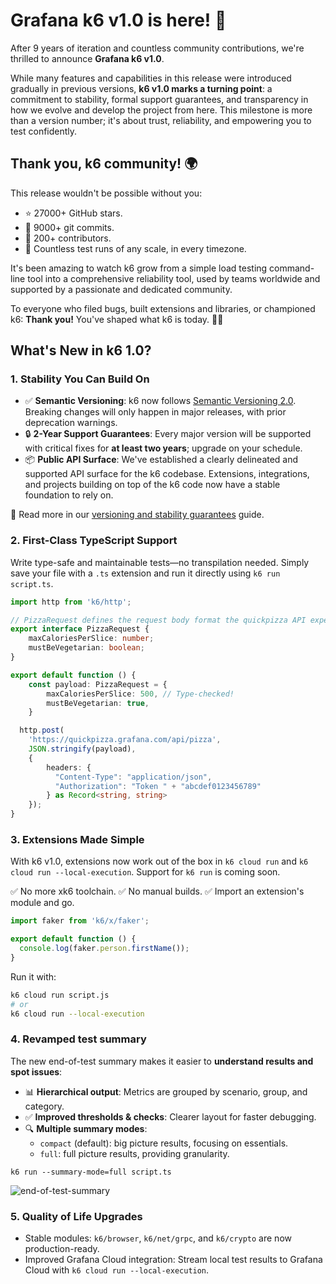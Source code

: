 # Grafana k6 v1.0 is here! 🎉

After 9 years of iteration and countless community contributions, we're thrilled to announce **Grafana k6 v1.0**. 

While many features and capabilities in this release were introduced gradually in previous versions, **k6 v1.0 marks a turning point**: a commitment to stability, formal support guarantees, and transparency in how we evolve and develop the project from here. This milestone is more than a version number; it's about trust, reliability, and empowering you to test confidently.

## Thank you, k6 community! 🌍

This release wouldn't be possible without you:

- ⭐️ 27000+ GitHub stars.
- 🧠 9000+ git commits.
- 🤝 200+ contributors.
- 🔁 Countless test runs of any scale, in every timezone.


It's been amazing to watch k6 grow from a simple load testing command-line tool into a comprehensive reliability tool, used by teams worldwide and supported by a passionate and dedicated community.

To everyone who filed bugs, built extensions and libraries, or championed k6:️
**Thank you!** You've shaped what k6 is today. 🙇‍♂️

## What's New in k6 1.0?

### 1. Stability You Can Build On

- ✅ **Semantic Versioning**: k6 now follows [Semantic Versioning 2.0](https://semver.org/). Breaking changes will only happen in major releases, with prior deprecation warnings.
- 🔒 **2-Year Support Guarantees**: Every major version will be supported with critical fixes for **at least two years**; upgrade on your schedule.
- 📦 **Public API Surface**: We've established a clearly delineated and supported API surface for the k6 codebase. Extensions, integrations, and projects building on top of the k6 code now have a stable foundation to rely on.

🔎 Read more in our [versioning and stability guarantees](https://grafana.com/docs/k6/latest/reference/versioning-and-stability-guarantees/) guide.

### 2. First-Class TypeScript Support

Write type-safe and maintainable tests—no transpilation needed. Simply save your file with a `.ts` extension and run it directly using `k6 run script.ts`.

```typescript
import http from 'k6/http';  

// PizzaRequest defines the request body format the quickpizza API expects
export interface PizzaRequest {
    maxCaloriesPerSlice: number;
    mustBeVegetarian: boolean;
}

export default function () {  
    const payload: PizzaRequest = {
        maxCaloriesPerSlice: 500, // Type-checked!  
        mustBeVegetarian: true,
    }

  http.post(
    'https://quickpizza.grafana.com/api/pizza',
    JSON.stringify(payload),
    { 
        headers: { 
          "Content-Type": "application/json",
          "Authorization": "Token " + "abcdef0123456789"
        } as Record<string, string>
    });  
}  
```

### 3. Extensions Made Simple

With k6 v1.0, extensions now work out of the box in `k6 cloud run` and `k6 cloud run --local-execution`. Support for `k6 run` is coming soon.

✅ No more xk6 toolchain.
✅ No manual builds.
✅ Import an extension's module and go.

```javascript
import faker from 'k6/x/faker';

export default function () {
  console.log(faker.person.firstName());
}
```

Run it with:

```bash
k6 cloud run script.js
# or
k6 cloud run --local-execution
```

### 4. Revamped test summary


The new end-of-test summary makes it easier to **understand results and spot issues**:

* 📊 **Hierarchical output**: Metrics are grouped by scenario, group, and category.
* ✅ **Improved thresholds & checks**: Clearer layout for faster debugging.
* 🔍 **Multiple summary modes**:
  * `compact` (default): big picture results, focusing on essentials.
  * `full`: full picture results, providing granularity.
 
```
k6 run --summary-mode=full script.ts
```

![end-of-test-summary](https://github.com/user-attachments/assets/02984ff9-6ed2-4eb2-9637-daf5058f2de6)

### 5. Quality of Life Upgrades

- Stable modules: `k6/browser`, `k6/net/grpc`, and `k6/crypto` are now production-ready.
- Improved Grafana Cloud integration: Stream local test results to Grafana Cloud with `k6 cloud run --local-execution`.
